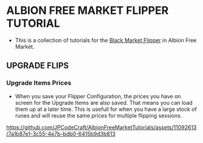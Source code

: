 # ALBION FREE MARKET FLIPPER TUTORIAL

- This is a collection of tutorials for the [Black Market Flipper](https://albionfreemarket.com/flipper) in Albion Free Market.

## UPGRADE FLIPS

### Upgrade Items Prices
- When you save your Flipper Configuration, the prices you have on screen for the Upgrade Items are also saved. That means you can load them up at a later time. This is usefull for when you have a large stock of runes and will reuse the same prices for multiple flipping sessions.

https://github.com/JPCodeCraft/AlbionFreeMarketTutorials/assets/11092613/7a1b87e1-3c55-4e7b-bdb0-6415b9d3b813

